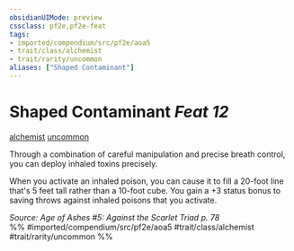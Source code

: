 ```yaml
---
obsidianUIMode: preview
cssclass: pf2e,pf2e-feat
tags:
- imported/compendium/src/pf2e/aoa5
- trait/class/alchemist
- trait/rarity/uncommon
aliases: ["Shaped Contaminant"]
---
```

# Shaped Contaminant  *Feat 12*  
[alchemist](rules/traits/alchemist.md)  [uncommon](uncommon.md)  


Through a combination of careful manipulation and precise breath control, you can deploy inhaled toxins precisely.

When you activate an inhaled poison, you can cause it to fill a 20-foot line that's 5 feet tall rather than a 10-foot cube. You gain a +3 status bonus to saving throws against inhaled poisons that you activate.

*Source: Age of Ashes #5: Against the Scarlet Triad p. 78*  
%% #imported/compendium/src/pf2e/aoa5 #trait/class/alchemist #trait/rarity/uncommon %%